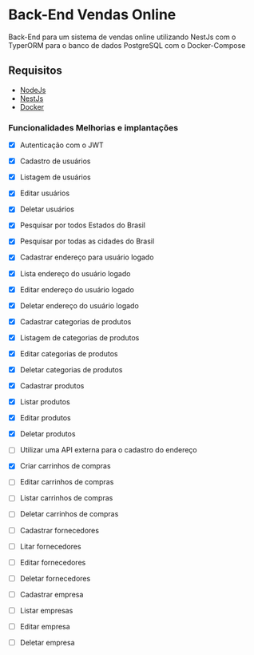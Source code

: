 # Back-End Vendas Online

Back-End para um sistema de vendas online utilizando NestJs com o TyperORM para o banco de dados PostgreSQL com o Docker-Compose

## Requisitos

* <a href="https://nodejs.org/pt" target="_blank">NodeJs</a>
* <a href="https://nestjs.com" target="_blank">NestJs</a>
* <a href="https://www.docker.com" target="_blank">Docker</a>

### Funcionalidades Melhorias e implantações

* [x] Autenticação com o JWT
* [x] Cadastro de usuários
* [x] Listagem de usuários
* [x] Editar usuários
* [x] Deletar usuários
* [x] Pesquisar por todos Estados do Brasil
* [x] Pesquisar por todas as cidades do Brasil
* [x] Cadastrar endereço para usuário logado
* [x] Lista endereço do usuário logado
* [x] Editar endereço do usuário logado
* [x] Deletar endereço do usuário logado
* [x] Cadastrar categorias de produtos
* [x] Listagem de categorias de produtos
* [x] Editar categorias de produtos
* [x] Deletar categorias de produtos
* [x] Cadastrar produtos
* [x] Listar produtos
* [x] Editar produtos
* [x] Deletar produtos
* [ ] Utilizar uma API externa para o cadastro do endereço
* [x] Criar carrinhos de compras
* [ ] Editar carrinhos de compras
* [ ] Listar carrinhos de compras
* [ ] Deletar carrinhos de compras
* [ ] Cadastrar fornecedores
* [ ] Litar fornecedores
* [ ] Editar fornecedores
* [ ] Deletar fornecedores
* [ ] Cadastrar empresa
* [ ] Listar empresas
* [ ] Editar empresa
* [ ] Deletar empresa


